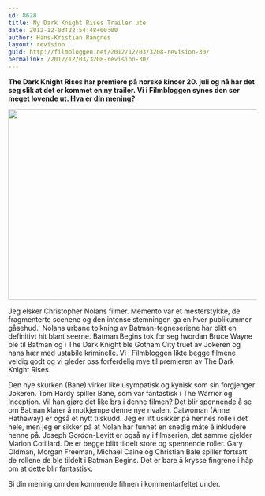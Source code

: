 ```yaml
---
id: 8628
title: Ny Dark Knight Rises Trailer ute
date: 2012-12-03T22:54:48+00:00
author: Hans-Kristian Rangnes
layout: revision
guid: http://filmbloggen.net/2012/12/03/3208-revision-30/
permalink: /2012/12/03/3208-revision-30/
---
```

**The Dark Knight Rises har premiere på norske kinoer 20. juli og nå har det seg slik at det er kommet en ny trailer. Vi i Filmbloggen synes den ser meget lovende ut. Hva er din mening?**

<!--more-->

<a href="http://filmbloggen.net/2012/05/02/ny-dark-knight-rises-trailer-er-kommet/bane-batman-the-dark-knight-rises-tom-hardy-2560x1600/" rel="attachment wp-att-3237"><img class="alignnone size-large wp-image-3237" src="http://filmbloggen.net/wp-content/uploads//2012/05/Bane-Batman-The-Dark-Knight-Rises-Tom-Hardy-2560x1600-620x387.jpg" alt="" width="620" height="387" /></a>

Jeg elsker Christopher Nolans filmer. Memento var et mesterstykke, de fragmenterte scenene og den intense stemningen ga en hver publikummer gåsehud.  Nolans urbane tolkning av Batman-tegneseriene har blitt en definitivt hit blant seerne. Batman Begins tok for seg hvordan Bruce Wayne ble til Batman og i The Dark Knight ble Gotham City truet av Jokeren og hans hær med ustabile kriminelle. Vi i Filmbloggen likte begge filmene veldig godt og vi gleder oss forferdelig mye til premieren av The Dark Knight Rises.

Den nye skurken (Bane) virker like usympatisk og kynisk som sin forgjenger Jokeren. Tom Hardy spiller Bane, som var fantastisk i The Warrior og Inception. Vil han gjøre det like bra i denne filmen? Det blir spennende å se om Batman klarer å motkjempe denne nye rivalen. Catwoman (Anne Hathaway) er også et nytt tilskudd. Jeg er litt usikker på hennes rolle i det hele, men jeg er sikker på at Nolan har funnet en snedig måte å inkludere henne på. Joseph Gordon-Levitt er også ny i filmserien, det samme gjelder Marion Cotillard. De er begge blitt tildelt store og spennende roller. Gary Oldman, Morgan Freeman, Michael Caine og Christian Bale spiller fortsatt de rollene de ble tildelt i Batman Begins. Det er bare å krysse fingrene i håp om at dette blir fantastisk.

Si din mening om den kommende filmen i kommentarfeltet under.

<div class="video-shortcode">
</div>